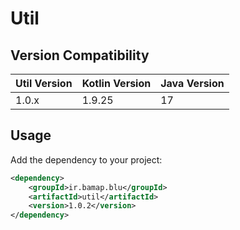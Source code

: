 # Util
## Version Compatibility

| Util Version | Kotlin Version | Java Version |
|--------------|----------------|--------------|
| 1.0.x        | 1.9.25         | 17           |

## Usage

Add the dependency to your project:

```xml
<dependency>
    <groupId>ir.bamap.blu</groupId>
    <artifactId>util</artifactId>
    <version>1.0.2</version>
</dependency>
```